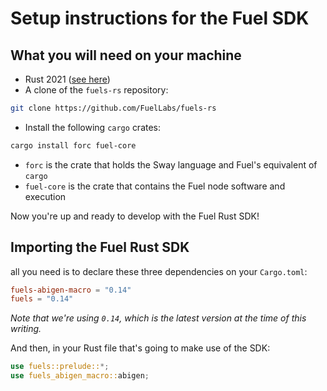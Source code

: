 # Setup instructions for the Fuel SDK

## What you will need on your machine

- Rust 2021 ([see here](https://doc.rust-lang.org/cargo/getting-started/installation.html))
- A clone of the `fuels-rs` repository:

```sh
git clone https://github.com/FuelLabs/fuels-rs
```

- Install the following `cargo` crates:

```sh
cargo install forc fuel-core
```

- `forc` is the crate that holds the Sway language and Fuel's equivalent of `cargo`
- `fuel-core` is the crate that contains the Fuel node software and execution

Now you're up and ready to develop with the Fuel Rust SDK!

## Importing the Fuel Rust SDK

all you need is to declare these three dependencies on your `Cargo.toml`:

```toml
fuels-abigen-macro = "0.14"
fuels = "0.14"
```

_Note that we're using `0.14`, which is the latest version at the time of this writing._

And then, in your Rust file that's going to make use of the SDK:

```rust
use fuels::prelude::*;
use fuels_abigen_macro::abigen;
```
